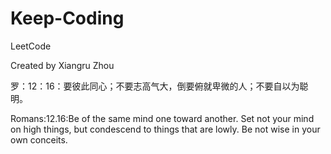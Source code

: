 # Keep-Coding
LeetCode

Created by Xiangru Zhou

罗：12：16：要彼此同心；不要志高气大，倒要俯就卑微的人；不要自以为聪明。

Romans:12.16:Be of the same mind one toward another. Set not your mind on high things, but condescend to things that are lowly. Be not wise in your own conceits.
